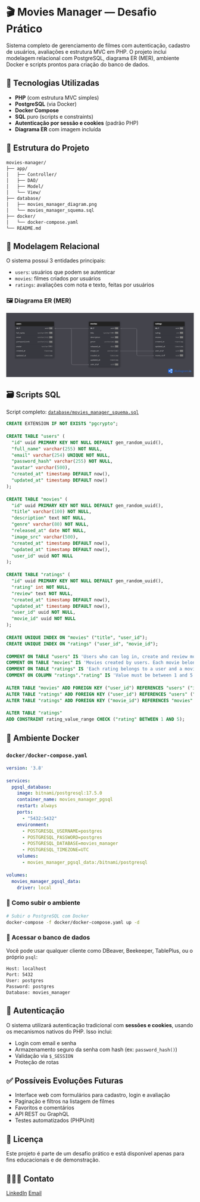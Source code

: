 # 🎬 Movies Manager — Desafio Prático

Sistema completo de gerenciamento de filmes com autenticação, cadastro de usuários, avaliações e estrutura MVC em PHP. O projeto inclui modelagem relacional com PostgreSQL, diagrama ER (MER), ambiente Docker e scripts prontos para criação do banco de dados.

## 🧩 Tecnologias Utilizadas

- **PHP** (com estrutura MVC simples)
- **PostgreSQL** (via Docker)
- **Docker Compose**
- **SQL** puro (scripts e constraints)
- **Autenticação por sessão e cookies** (padrão PHP)
- **Diagrama ER** com imagem incluída


## 📁 Estrutura do Projeto

```
movies-manager/
├── app/
│   ├── Controller/
│   ├── DAO/
│   ├── Model/
│   └── View/
├── database/
│   ├── movies_manager_diagram.png
│   └── movies_manager_squema.sql
├── docker/
│   └── docker-compose.yaml
└── README.md
```


## 🧠 Modelagem Relacional

O sistema possui 3 entidades principais:

- `users`: usuários que podem se autenticar
- `movies`: filmes criados por usuários
- `ratings`: avaliações com nota e texto, feitas por usuários

### 🖼️ Diagrama ER (MER)

![Diagrama ER](./database/movies_manager_diagram.png)


## 🗃️ Scripts SQL

Script completo: [`database/movies_manager_squema.sql`](./database/movies_manager_squema.sql)

```sql
CREATE EXTENSION IF NOT EXISTS "pgcrypto";

CREATE TABLE "users" (
  "id" uuid PRIMARY KEY NOT NULL DEFAULT gen_random_uuid(),
  "full_name" varchar(255) NOT NULL,
  "email" varchar(254) UNIQUE NOT NULL,
  "password_hash" varchar(255) NOT NULL,
  "avatar" varchar(500),
  "created_at" timestamp DEFAULT now(),
  "updated_at" timestamp DEFAULT now()
);

CREATE TABLE "movies" (
  "id" uuid PRIMARY KEY NOT NULL DEFAULT gen_random_uuid(),
  "title" varchar(100) NOT NULL,
  "description" text NOT NULL,
  "genre" varchar(80) NOT NULL,
  "released_at" date NOT NULL,
  "image_src" varchar(500),
  "created_at" timestamp DEFAULT now(),
  "updated_at" timestamp DEFAULT now(),
  "user_id" uuid NOT NULL
);

CREATE TABLE "ratings" (
  "id" uuid PRIMARY KEY NOT NULL DEFAULT gen_random_uuid(),
  "rating" int NOT NULL,
  "review" text NOT NULL,
  "created_at" timestamp DEFAULT now(),
  "updated_at" timestamp DEFAULT now(),
  "user_id" uuid NOT NULL,
  "movie_id" uuid NOT NULL
);

CREATE UNIQUE INDEX ON "movies" ("title", "user_id");
CREATE UNIQUE INDEX ON "ratings" ("user_id", "movie_id");

COMMENT ON TABLE "users" IS 'Users who can log in, create and review movies.';
COMMENT ON TABLE "movies" IS 'Movies created by users. Each movie belongs to a single user.';
COMMENT ON TABLE "ratings" IS 'Each rating belongs to a user and a movie. A user can only rate a movie once.';
COMMENT ON COLUMN "ratings"."rating" IS 'Value must be between 1 and 5 (enforced by CHECK constraint).';

ALTER TABLE "movies" ADD FOREIGN KEY ("user_id") REFERENCES "users" ("id");
ALTER TABLE "ratings" ADD FOREIGN KEY ("user_id") REFERENCES "users" ("id");
ALTER TABLE "ratings" ADD FOREIGN KEY ("movie_id") REFERENCES "movies" ("id");

ALTER TABLE "ratings"
ADD CONSTRAINT rating_value_range CHECK ("rating" BETWEEN 1 AND 5);
```


## 🐳 Ambiente Docker

### `docker/docker-compose.yaml`

```yaml
version: '3.8'

services:
  pgsql_database:
    image: bitnami/postgresql:17.5.0
    container_name: movies_manager_pgsql
    restart: always
    ports:
      - "5432:5432"
    environment:
      - POSTGRESQL_USERNAME=postgres
      - POSTGRESQL_PASSWORD=postgres
      - POSTGRESQL_DATABASE=movies_manager
      - POSTGRESQL_TIMEZONE=UTC
    volumes:
      - movies_manager_pgsql_data:/bitnami/postgresql

volumes:
  movies_manager_pgsql_data:
    driver: local
```

### 🔧 Como subir o ambiente

```bash
# Subir o PostgreSQL com Docker
docker-compose -f docker/docker-compose.yaml up -d
```

### 🧪 Acessar o banco de dados

Você pode usar qualquer cliente como DBeaver, Beekeeper, TablePlus, ou o próprio `psql`:

```
Host: localhost
Port: 5432
User: postgres
Password: postgres
Database: movies_manager
```


## 🔐 Autenticação

O sistema utilizará autenticação tradicional com **sessões e cookies**, usando os mecanismos nativos do PHP. Isso inclui:

- Login com email e senha
- Armazenamento seguro da senha com hash (ex: `password_hash()`)
- Validação via `$_SESSION`
- Proteção de rotas


## ✅ Possíveis Evoluções Futuras

- Interface web com formulários para cadastro, login e avaliação
- Paginação e filtros na listagem de filmes
- Favoritos e comentários
- API REST ou GraphQL
- Testes automatizados (PHPUnit)


## 📄 Licença

Este projeto é parte de um desafio prático e está disponível apenas para fins educacionais e de demonstração.

## 🧑🏻‍🦱 Contato

[LinkedIn](https://linkedin.com/in/edsonrobertopimenta/)
[Email](mailto:dev.edsonpimenta@gmail.com)
